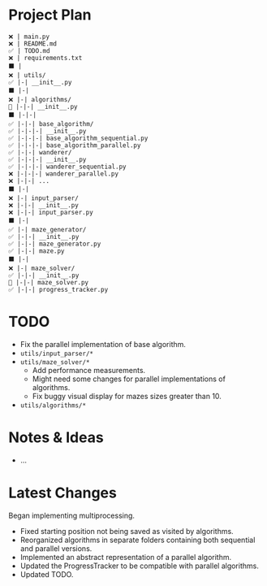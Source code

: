 # Project Plan
```
❌ | main.py
❌ | README.md
✅ | TODO.md
❌ | requirements.txt
⬛ |
❌ | utils/
✅ |-| __init__.py
⬛ |-|
❌ |-| algorithms/
🔄 |-|-| __init__.py
⬛ |-|-|
✅ |-|-| base_algorithm/
✅ |-|-|-| __init__.py
✅ |-|-|-| base_algorithm_sequential.py
✅ |-|-|-| base_algorithm_parallel.py
✅ |-|-| wanderer/
✅ |-|-|-| __init__.py
✅ |-|-|-| wanderer_sequential.py
❌ |-|-|-| wanderer_parallel.py
❌ |-|-| ...
⬛ |-|
❌ |-| input_parser/
❌ |-|-| __init__.py
❌ |-|-| input_parser.py
⬛ |-|
✅ |-| maze_generator/
✅ |-|-| __init__.py
✅ |-|-| maze_generator.py
✅ |-|-| maze.py
⬛ |-|
❌ |-| maze_solver/
✅ |-|-| __init__.py
🔄 |-|-| maze_solver.py
✅ |-|-| progress_tracker.py
```

# TODO
- Fix the parallel implementation of base algorithm.
- `utils/input_parser/*`
- `utils/maze_solver/*`
  - Add performance measurements.
  - Might need some changes for parallel implementations of algorithms.
  - Fix buggy visual display for mazes sizes greater than 10.
- `utils/algorithms/*`

# Notes & Ideas
- ...

# Latest Changes
Began implementing multiprocessing.

- Fixed starting position not being saved as visited by algorithms.
- Reorganized algorithms in separate folders containing both sequential and parallel versions.
- Implemented an abstract representation of a parallel algorithm.
- Updated the ProgressTracker to be compatible with parallel algorithms.
- Updated TODO.